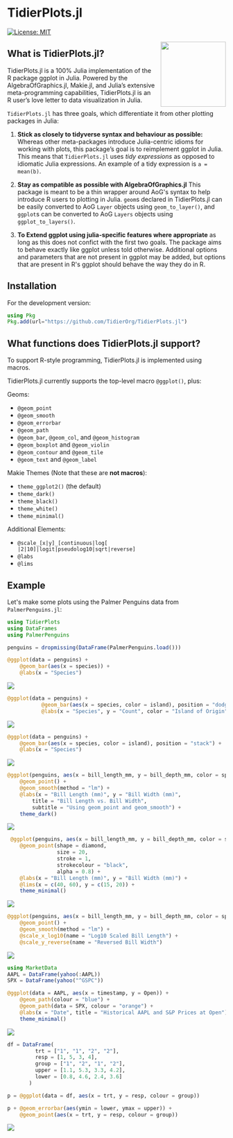 # TidierPlots.jl

[![License: MIT](https://img.shields.io/badge/License-MIT-green.svg)](https://github.com/TidierOrg/Tidier.jl/blob/main/LICENSE)

<img src="/assets/logo.png" align="right" style="padding-left:10px;" width="150"/>

## What is TidierPlots.jl?
TidierPlots.jl is a 100% Julia implementation of the R package ggplot in Julia. Powered by the AlgebraOfGraphics.jl, Makie.jl, and Julia’s extensive meta-programming capabilities, TidierPlots.jl is an R user’s love
letter to data visualization in Julia.

`TidierPlots.jl` has three goals, which differentiate it from other plotting packages in Julia:

1.  **Stick as closely to tidyverse syntax and behaviour as possible:** Whereas other
    meta-packages introduce Julia-centric idioms for working with
    plots, this package’s goal is to reimplement ggplot
    in Julia. This means that `TidierPlots.jl` uses *tidy expressions* as opposed
    to idiomatic Julia expressions. An example of a tidy expression is
    `a = mean(b)`.

2.  **Stay as compatible as possible with AlgebraOfGraphics.jl** This package is meant
    to be a thin wrapper around AoG's syntax to help introduce R users to plotting in 
    Julia. `geom`s declared in TidierPlots.jl can be easily converted to AoG `Layer`
    objects using `geom_to_layer()`, and `ggplot`s can be converted to AoG `Layers` objects
    using `ggplot_to_layers()`.

3. **To Extend ggplot using julia-specific features where appropriate** as long as this does
    not confict with the first two goals. The package aims to behave exactly like ggplot
    unless told otherwise. Additional options and parameters that are not present in ggplot 
    may be added, but options that are present in R's ggplot should behave the way they do in R. 

## Installation

For the development version:

```julia
using Pkg
Pkg.add(url="https://github.com/TidierOrg/TidierPlots.jl")
```

## What functions does TidierPlots.jl support?

To support R-style programming, TidierPlots.jl is implemented using macros.

TidierPlots.jl currently supports the top-level macro `@ggplot()`, plus:

Geoms:

- `@geom_point`
- `@geom_smooth`
- `@geom_errorbar`
- `@geom_path`
- `@geom_bar`, `@geom_col`, and `@geom_histogram`
- `@geom_boxplot` and `@geom_violin`
- `@geom_contour` and `@geom_tile`
- `@geom_text` and `@geom_label`

Makie Themes (Note that these are **not macros**):

- `theme_ggplot2()` (the default)
- `theme_dark()`
- `theme_black()`
- `theme_white()`
- `theme_minimal()`

Additional Elements:

- `@scale_[x|y]_[continuous|log[ |2|10]|logit|pseudolog10|sqrt|reverse]`
- `@labs`
- `@lims`

## Example

Let's make some plots using the Palmer Penguins data from `PalmerPenguins.jl`:

```julia
using TidierPlots
using DataFrames
using PalmerPenguins

penguins = dropmissing(DataFrame(PalmerPenguins.load()))

@ggplot(data = penguins) + 
    @geom_bar(aes(x = species)) +
    @labs(x = "Species")
```
![](assets/example_col.png)


```julia
@ggplot(data = penguins) +
           @geom_bar(aes(x = species, color = island), position = "dodge") +
           @labs(x = "Species", y = "Count", color = "Island of Origin")
```
![](assets/example_col_color.png)

```julia
@ggplot(data = penguins) + 
    @geom_bar(aes(x = species, color = island), position = "stack") +
    @labs(x = "Species")
```
![](assets/example_col_stack.png)


```julia
@ggplot(penguins, aes(x = bill_length_mm, y = bill_depth_mm, color = species)) + 
    @geom_point() + 
    @geom_smooth(method = "lm") +
    @labs(x = "Bill Length (mm)", y = "Bill Width (mm)", 
        title = "Bill Length vs. Bill Width", 
        subtitle = "Using geom_point and geom_smooth") +
    theme_dark()
```

![](assets/example_point_smooth.png)

```julia
 @ggplot(penguins, aes(x = bill_length_mm, y = bill_depth_mm, color = species)) + 
    @geom_point(shape = diamond, 
                size = 20, 
                stroke = 1, 
                strokecolour = "black",
                alpha = 0.8) +
    @labs(x = "Bill Length (mm)", y = "Bill Width (mm)") +
    @lims(x = c(40, 60), y = c(15, 20)) +
    theme_minimal()
```
![](assets/geom_point_customize.png)

```julia
@ggplot(penguins, aes(x = bill_length_mm, y = bill_depth_mm, color = species)) + 
    @geom_point() + 
    @geom_smooth(method = "lm") +
    @scale_x_log10(name = "Log10 Scaled Bill Length") + 
    @scale_y_reverse(name = "Reversed Bill Width")
```
![](assets/scales.png)

```julia
using MarketData
AAPL = DataFrame(yahoo(:AAPL))
SPX = DataFrame(yahoo("^GSPC"))

@ggplot(data = AAPL, aes(x = timestamp, y = Open)) + 
    @geom_path(colour = "blue") + 
    @geom_path(data = SPX, colour = "orange") + 
    @labs(x = "Date", title = "Historical AAPL and S&P Prices at Open") +
    theme_minimal()
```
![](assets/example_path.png)

```julia
df = DataFrame(
         trt = ["1", "1", "2", "2"],
         resp = [1, 5, 3, 4],
         group = ["1", "2", "1", "2"],
         upper = [1.1, 5.3, 3.3, 4.2],
         lower = [0.8, 4.6, 2.4, 3.6]
       )

p = @ggplot(data = df, aes(x = trt, y = resp, colour = group))

p + @geom_errorbar(aes(ymin = lower, ymax = upper)) + 
    @geom_point(aes(x = trt, y = resp, colour = group))
```
![](assets/errorbars.png)

